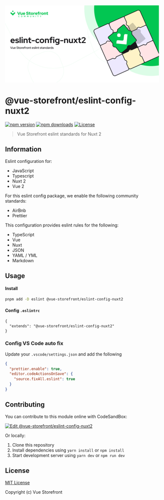 [![@vue-storefront/eslint-config-nuxt2](./cover.png)]()

# @vue-storefront/eslint-config-nuxt2

[![npm version][npm-version-src]][npm-version-href]
[![npm downloads][npm-downloads-src]][npm-downloads-href]
[![License][license-src]][license-href]

> Vue Storefront eslint standards for Nuxt 2

## Information

Eslint configuration for:
- JavaScript
- Typescript
- Nuxt 2
- Vue 2


For this eslint config package, we enable the following community standards:
- AirBnb
- Prettier

This configuration provides eslint rules for the following:
- TypeScript
- Vue
- Nuxt
- JSON
- YAML / YML
- Markdown

## Usage

#### Install
```bash
pnpm add -D eslint @vue-storefront/eslint-config-nuxt2
```

#### Config `.eslintrc`
```json{}[.eslintrc]
{
  "extends": "@vue-storefront/eslint-config-nuxt2"
}
```

### Config VS Code auto fix

Update your `.vscode/settings.json` and add the following

```json
{
  "prettier.enable": true,
  "editor.codeActionsOnSave": {
    "source.fixAll.eslint": true
  }
}
```

## Contributing

You can contribute to this module online with CodeSandBox:

[![Edit @vue-storefront/eslint-config-nuxt2](https://codesandbox.io/static/img/play-codesandbox.svg)](https://codesandbox.io/s/github/vuestorefront/eslint-config/tree/main/?fontsize=14&hidenavigation=1&theme=dark)

Or locally:

1. Clone this repository
2. Install dependencies using `yarn install` or `npm install`
3. Start development server using `yarn dev` or `npm run dev`

## License

[MIT License](../../LICENSE)

Copyright (c) Vue Storefront

<!-- Badges -->
[npm-version-src]: https://img.shields.io/npm/v/@vue-storefront/eslint-config-nuxt2/latest
[npm-version-href]: https://npmjs.com/package/@vue-storefront/eslint-config-nuxt2

[npm-downloads-src]: https://img.shields.io/npm/dm/@vue-storefront/eslint-config-nuxt2
[npm-downloads-href]: https://npmjs.com/package/@vue-storefront/eslint-config-nuxt2

[license-src]: https://img.shields.io/npm/l/@vue-storefront/eslint-config-nuxt2
[license-href]: https://npmjs.com/package/@vue-storefront/eslint-config-nuxt2